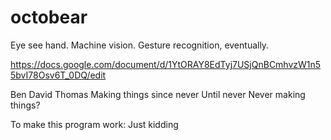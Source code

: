 octobear
========

Eye see hand. Machine vision. Gesture recognition, eventually.

https://docs.google.com/document/d/1YtORAY8EdTyj7USjQnBCmhvzW1n55bvI78Osv6T_0DQ/edit

Ben David Thomas
Making things since never
Until never
Never making things?

To make this program work:
Just kidding
